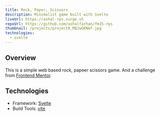 ```yaml
---
title: Rock, Paper, Scissors
description: Minimalist game built with Svelte
liveUrl: https://ashal-rps.surge.sh
repoUrl: https://github.com/ashalfarhan/fm15-rps
thumbnail: /projects/project8_MQJwGKNmf.jpg
technologies:
  - svelte
---
```


## Overview

This is a simple web based rock, papeer scissors game. And a challenge from [Frontend Mentor](https://frontendmentor.io).

## Technologies

- Framework: [Svelte](https://svelte.dev)
- Build Tools: [vite](https://vitejs.dev)
